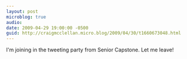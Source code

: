 ```yaml
---
layout: post
microblog: true
audio: 
date: 2009-04-29 19:00:00 -0500
guid: http://craigmcclellan.micro.blog/2009/04/30/t1660673048.html
---
```

I'm joining in the tweeting party from Senior Capstone. Let me leave!
